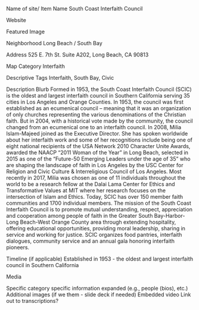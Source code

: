 Name of site/ Item Name
South Coast Interfaith Council

Website


Featured Image


Neighborhood
Long Beach / South Bay

Address
525 E. 7th St. Suite A202, Long Beach, CA 90813

Map Category 
Interfaith

Descriptive Tags
Interfaith, South Bay, Civic

Description Blurb
Formed in 1953, the South Coast Interfaith Council (SCIC) is the oldest and largest interfaith council in Southern California serving 35 cities in Los Angeles and Orange Counties. In 1953, the council was first established as an ecumenical council – meaning that it was an organization of only churches representing the various denominations of the Christian faith. But in 2004, with a historical vote made by the community, the council changed from an ecumenical one to an interfaith council. In 2008, Milia Islam-Majeed joined as the Executive Director. She has spoken worldwide about her interfaith work and some of her recognitions include being one of eight national recipients of the USA Network 2010 Character Unite Awards, awarded the NAACP “2011 Woman of the Year” in Long Beach, selected in 2015 as one of the “Future-50 Emerging Leaders under the age of 35” who are shaping the landscape of faith in Los Angeles by the USC Center for Religion and Civic Culture & Interreligious Council of Los Angeles. Most recently in 2017, Milia was chosen as one of 11 individuals throughout the world to be a research fellow at the Dalai Lama Center for Ethics and Transformative Values at MIT where her research focuses on the intersection of Islam and Ethics. Today, SCIC has over 150 member faith communities and 1700 individual members. The mission of the South Coast Interfaith Council is to promote mutual understanding, respect, appreciation and cooperation among people of faith in the Greater South Bay-Harbor-Long Beach-West Orange County area through extending hospitality, offering educational opportunities, providing moral leadership, sharing in service and working for justice. SCIC organizes food pantries, interfaith dialogues, community service and an annual gala honoring interfaith pioneers.

Timeline (if applicable)
Established in 1953 - the oldest and largest interfaith council in Southern California 

Media 


Specific category specific information expanded (e.g., people (bios), etc.)
Additional images (if we them - slide deck if needed)
Embedded video
Link out to transcriptions?


